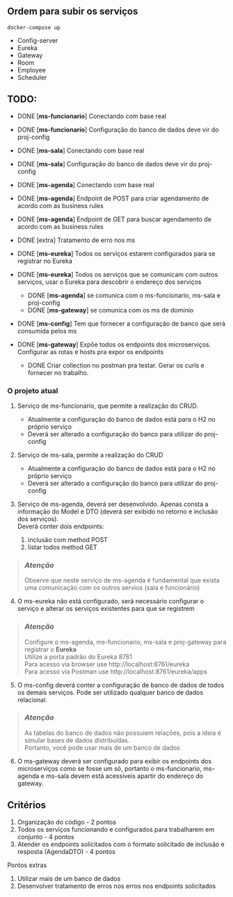 ## Ordem para subir os serviços

`docker-compose up`
- Config-server
- Eureka
- Gateway
- Room
- Employee
- Scheduler




## TODO:

- DONE [**ms-funcionario**] Conectando com base real
- DONE [**ms-funcionario**] Configuração do banco de dados deve vir do proj-config

- DONE [**ms-sala**] Conectando com base real
- DONE [**ms-sala**] Configuração do banco de dados deve vir do proj-config


- DONE [**ms-agenda**] Conectando com base real
- DONE [**ms-agenda**] Endpoint de POST para criar agendamento de acordo com as business rules
- DONE [**ms-agenda**] Endpoint de GET para buscar agendamento de acordo com as business rules

- DONE [extra] Tratamento de erro nos ms

- DONE [**ms-eureka**] Todos os serviços estarem configurados para se registrar no Eureka
- DONE [**ms-eureka**] Todos os serviços que se comunicam com outros serviços, usar o Eureka para descobrir o endereço dos serviços
    - DONE [**ms-agenda**] se comunica com o ms-funcionario, ms-sala e proj-config
    - DONE [**ms-gateway**] se comunica com os ms de domínio

- DONE [**ms-config**] Tem que fornecer a configuração de banco que será consumida pelos ms


- DONE [**ms-gateway**] Expõe todos os endpoints dos microserviços. Configurar as rotas e hosts pra expor os endpoints
    - DONE Criar collection no postman pra testar. Gerar os curls e fornecer no trabalho.

### O projeto atual

1. Serviço de ms-funcionario, que permite a realização do CRUD.

    * Atualmente a configuração do banco de dados está para o H2 no próprio serviço
    * Deverá ser alterado a configuração do banco para utilizar do proj-config

2. Serviço de ms-sala, permite a realização do CRUD
    * Atualmente a configuração do banco de dados está para o H2 no próprio serviço
    * Deverá ser alterado a configuração do banco para utilizar do proj-config

3. Serviço de ms-agenda, deverá ser desenvolvido. Apenas consta a informação do Model e DTO (deverá ser exibido no retorno e inclusão dos serviços).  
   Deverá conter dois endpoints:
    1. inclusão com method POST
    2. listar todos method GET

> ### *Atenção*
> Observe que neste serviço de ms-agenda é fundamental que exista uma comunicação com os outros servios (sala e funcionário)


4. O ms-eureka não está configurado, será necessário configurar o serviço e alterar os serviços existentes para que se registrem

> ### *Atenção*
> Configure o ms-agenda, ms-funcionario, ms-sala e proj-gateway para registrar o **Eureka**  
> Utilize a porta padrão do Eureka 8761  
> Para acesso via browser use http://localhost:8761/eureka  
> Para acesso via Postman use http://localhost:8761/eureka/apps

5. O ms-config deverá conter a configuração de banco de dados de todos os demais serviços. Pode ser utilizado qualquer banco de dados relacional.
> ### *Atenção*
> As tabelas do banco de dados não possuiem relações, pois a ideia é simular bases de dados distribuídas.   
> Portanto, você pode usar mais de um banco de dados

6. O ms-gateway deverá ser configurado para exibir os endpoints dos microserviços como se fosse um só, portanto o ms-funcionario, ms-agenda e ms-sala devem está acessíveis apartir do endereço do gateway.

## Critérios
1. Organização do código - 2 pontos
2. Todos os serviços funcionando e configurados para trabalharem em conjunto - 4 pontos
3. Atender os endpoints solicitados com o formato solicitado de inclusão e resposta (AgendaDTO) - 4 pontos

Pontos extras
1. Utilizar mais de um banco de dados
2. Desenvolver tratamento de erros nos erros nos endpoints solicitados
